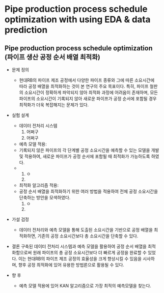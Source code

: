# Pipe production process schedule optimization with using EDA & data prediction

## Pipe production process schedule optimization (파이프 생산 공정 순서 배열 최적화)
- 문제 정의
  
    - 현대RB의 파이프 제조 공정에서 다양한 파이프 종류와 그에 따른 소요시간에 따라 공정 배열을 최적화하는 것이 본 연구의 주요 목표이다. 특히, 파이프 철판의 소요시간이 정확하게 파악되지 않아 최적화 과정에 어려움이 존재하며, 모든 파이프의 소요시간이 기록되지 않아 새로운 파이프가 공정 순서에 포함될 경우 최적화가 더욱 복잡해지는 문제가 있다.

- 실험 설계

  - 데이터 전처리 시스템
    1. 어쩌구
    2. 어쩌구
  - 예측 모델 적용:
  -   기록되지 않은 파이프의 각 단계별 공정 소요시간을 예측할 수 있는 모델을 개발 및 적용하여, 새로운 파이프가 공정 순서에 포함될 때 최적화가 가능하도록 하였다.
  -   1. ㅇ
      2. 
  - 최적화 알고리즘 적용:
  -   공정 순서 배열을 최적화하기 위한 여러 방법을 적용하여 전체 공정 소요시간을 단축하는 방안을 모색하였다.
      1. ㅇ
      2. 
- 가설 검정
  
  - 데이터 전처리와 예측 모델을 통해 도출된 소요시간을 기반으로 공정 배열을 최적화하면, 기존의 공정 소요시간보다 총 소요시간을 단축할 수 있다.

- 결론
구축된 데이터 전처리 시스템과 예측 모델을 활용하여 공정 순서 배열을 최적화함으로써 원래 파이프의 총 공정 소요시간보다 더 빠르게 공정을 완료할 수 있었다. 이는 현대RB의 파이프 제조 공정의 효율성을 크게 향상시킬 수 있음을 시사하며, 향후 공정 최적화에 있어 유용한 방법론으로 활용될 수 있다.

- 향 후
  - 예측 모델 적용에 있어 KAN 알고리즘으로 가장 최적의 예측모델을 찾는다.
